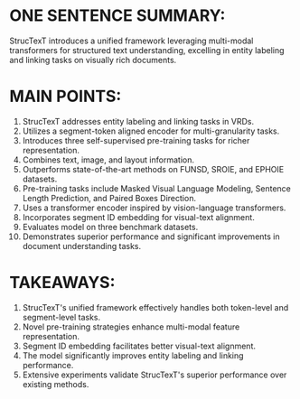 # ONE SENTENCE SUMMARY:
StrucTexT introduces a unified framework leveraging multi-modal transformers for structured text understanding, excelling in entity labeling and linking tasks on visually rich documents.

# MAIN POINTS:
1. StrucTexT addresses entity labeling and linking tasks in VRDs.
2. Utilizes a segment-token aligned encoder for multi-granularity tasks.
3. Introduces three self-supervised pre-training tasks for richer representation.
4. Combines text, image, and layout information.
5. Outperforms state-of-the-art methods on FUNSD, SROIE, and EPHOIE datasets.
6. Pre-training tasks include Masked Visual Language Modeling, Sentence Length Prediction, and Paired Boxes Direction.
7. Uses a transformer encoder inspired by vision-language transformers.
8. Incorporates segment ID embedding for visual-text alignment.
9. Evaluates model on three benchmark datasets.
10. Demonstrates superior performance and significant improvements in document understanding tasks.

# TAKEAWAYS:
1. StrucTexT's unified framework effectively handles both token-level and segment-level tasks.
2. Novel pre-training strategies enhance multi-modal feature representation.
3. Segment ID embedding facilitates better visual-text alignment.
4. The model significantly improves entity labeling and linking performance.
5. Extensive experiments validate StrucTexT's superior performance over existing methods.
